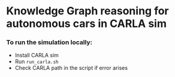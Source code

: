 # Knowledge Graph reasoning for autonomous cars in CARLA sim

### To run the simulation locally:
- Install CARLA sim
- Run ```run_carla.sh```
- Check CARLA path in the script if error arises